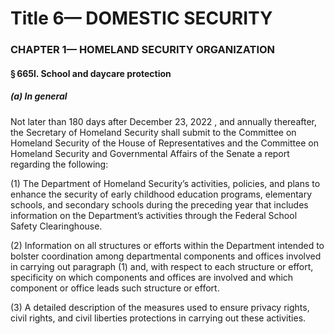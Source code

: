 
# Title 6— DOMESTIC SECURITY
### CHAPTER 1— HOMELAND SECURITY ORGANIZATION
#### § 665l. School and daycare protection
##### (a) In general

Not later than 180 days after December 23, 2022 , and annually thereafter, the Secretary of Homeland Security shall submit to the Committee on Homeland Security of the House of Representatives and the Committee on Homeland Security and Governmental Affairs of the Senate a report regarding the following:

(1) The Department of Homeland Security’s activities, policies, and plans to enhance the security of early childhood education programs, elementary schools, and secondary schools during the preceding year that includes information on the Department’s activities through the Federal School Safety Clearinghouse.

(2) Information on all structures or efforts within the Department intended to bolster coordination among departmental components and offices involved in carrying out paragraph (1) and, with respect to each structure or effort, specificity on which components and offices are involved and which component or office leads such structure or effort.

(3) A detailed description of the measures used to ensure privacy rights, civil rights, and civil liberties protections in carrying out these activities.
